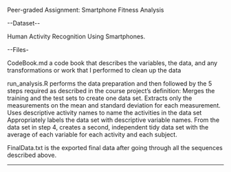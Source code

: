 Peer-graded Assignment: Smartphone Fitness Analysis

--Dataset--

Human Activity Recognition Using Smartphones.

--Files-

CodeBook.md a code book that describes the variables, the data, and any transformations or work that I performed to clean up the data


run_analysis.R performs the data preparation and then followed by the 5 steps required as described in the course project’s definition:
  Merges the training and the test sets to create one data set.
  Extracts only the measurements on the mean and standard deviation for each measurement.
  Uses descriptive activity names to name the activities in the data set
  Appropriately labels the data set with descriptive variable names.
  From the data set in step 4, creates a second, independent tidy data set with the average    of each variable for each activity and each subject.
  

FinalData.txt is the exported final data after going through all the sequences described above.

---